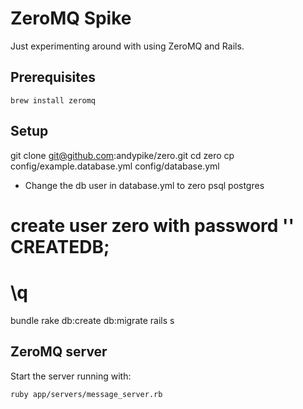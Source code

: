 ZeroMQ Spike
============

Just experimenting around with using ZeroMQ and Rails.

Prerequisites
-------------

```
brew install zeromq
```

Setup
-----

git clone git@github.com:andypike/zero.git
cd zero
cp config/example.database.yml config/database.yml
  * Change the db user in database.yml to zero
psql postgres
  # create user zero with password '' CREATEDB;
  # \q
bundle
rake db:create db:migrate
rails s

ZeroMQ server
-------------

Start the server running with:

```
ruby app/servers/message_server.rb
```
